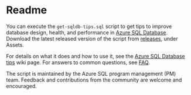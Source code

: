 # Readme

You can execute the `get-sqldb-tips.sql` script to get tips to improve database design, health, and performance in [Azure SQL Database](https://azure.microsoft.com/services/sql-database/). Download the latest released version of the script from [releases](../../releases), under Assets.

For details on what it does and how to use it, see the [Azure SQL Database tips](../../wiki/Azure-SQL-Database-tips) wiki page. For answers to common questions, see [FAQ](../../wiki/FAQ).

The script is maintained by the Azure SQL program management (PM) team. Feedback and contributions from the community are welcome and encouraged.
